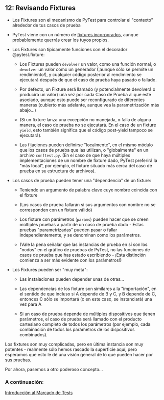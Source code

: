 ## 12: Revisando Fixtures

* Los Fixtures son el mecanismo de PyTest para controlar el "contexto" alrededor de tus casos de prueba

* PyTest viene con un número de [fixtures incorporados](https://docs.pytest.org/en/latest/reference.html#fixtures), aunque probablemente querrás crear los tuyos propios.

* Los Fixtures son típicamente funciones con el decorador @pytest.fixture:

    * Los Fixtures pueden `devolver` un valor, como una función normal, o `devolver` un valor como un generador (¡aunque sólo se permite un rendimiento!), y cualquier código posterior al rendimiento se ejecutará después de que el caso de prueba haya pasado o fallado.

    * Por defecto, un Fixture será llamado (y potencialmente devolverá o producirá un valor) una vez por cada Caso de Prueba al que esté asociado, aunque esto puede ser reconfigurado de diferentes maneras (cubierto más adelante, aunque vea la parametrización más abajo...)

    * (Si un fixture lanza una excepción no manejada, o falla de alguna manera, el caso de prueba no se ejecutará. En el caso de un fixture `yield`, esto también significa que el código post-yield tampoco se ejecutará).

    * Las fijaciones pueden definirse "localmente", en el mismo módulo que los casos de prueba que las utilizan, o "globalmente" en un archivo `conftest.py`. (En el caso de que haya múltiples implementaciones de un nombre de fixture dado, PyTest preferirá la "más local", por ejemplo, el fixture situado más cerca del caso de prueba en su estructura de archivos).

* Los casos de prueba pueden tener una "dependencia" de un fixture:

    * Teniendo un argumento de palabra clave cuyo nombre coincida con el fixture

    * (Los casos de prueba fallarán si sus argumentos con nombre no se corresponden con un fixture válido)

    * Los fixture con parámetros (`params`) pueden hacer que se creen múltiples pruebas a partir de un caso de prueba dado - Estas pruebas "parametrizadas" pueden pasar o fallar independientemente, y se denominan como los parámetros.

    * (Vale la pena señalar que las instancias de prueba en sí son los "nodos" en el gráfico de pruebas de PyTest, no las funciones de casos de prueba que has estado escribiendo - ¡Esta distinción comienza a ser más evidente con los parámetros!)

* Los Fixtures pueden ser "muy meta":

    * Las instalaciones pueden depender unas de otras...

    * Las dependencias de los fixture son similares a la "importación", en el sentido de que incluso si A depende de B y C, y B depende de C, entonces C sólo se importará (o en este caso, se instanciará) una vez para A.

    * Si un caso de prueba depende de múltiples dispositivos que tienen parámetros, el caso de prueba será llamado con el producto cartesiano completo de todos los parámetros (por ejemplo, cada combinación de todos los parámetros de los dispositivos combinados).

Los fixtures son muy complicadas, pero en última instancia son muy potentes - realmente sólo hemos rascado la superficie aquí, pero esperamos que esto le dé una visión general de lo que pueden hacer por sus pruebas.

Por ahora, pasemos a otro poderoso concepto...

### A continuación:

[Introducción al Marcado de Tests](https://github.com/pluralsight/intro-to-pytest/blob/master/tutorials/13_intro_to_test_marking.md)
